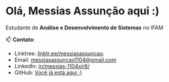 # Olá, Messias Assunção aqui :)

Estudante de **Análise e Desenvolvimento de Sistemas** no IFAM

📫 **Contato**: 
- Linktree: [linktr.ee/messiasassuncao](https://linktr.ee/messiasassuncao).
- Email: [messiasassuncao1104@gmail.com](mailto:messiasassuncao1104@gmail.com)  
- LinkedIn: [in/messias-1104xir8/](https://www.linkedin.com/in/messias-1104xir8/)  
- GitHub: [Você já está aqui ;)](https://github.com/MessiAsn)
